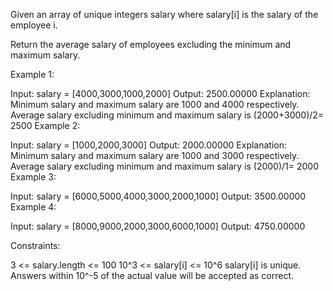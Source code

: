 Given an array of unique integers salary where salary[i] is the salary of the employee i.

Return the average salary of employees excluding the minimum and maximum salary.

Example 1:

Input: salary = [4000,3000,1000,2000]
Output: 2500.00000
Explanation: Minimum salary and maximum salary are 1000 and 4000 respectively.
Average salary excluding minimum and maximum salary is (2000+3000)/2= 2500
Example 2:

Input: salary = [1000,2000,3000]
Output: 2000.00000
Explanation: Minimum salary and maximum salary are 1000 and 3000 respectively.
Average salary excluding minimum and maximum salary is (2000)/1= 2000
Example 3:

Input: salary = [6000,5000,4000,3000,2000,1000]
Output: 3500.00000
Example 4:

Input: salary = [8000,9000,2000,3000,6000,1000]
Output: 4750.00000

Constraints:

3 <= salary.length <= 100
10^3 <= salary[i] <= 10^6
salary[i] is unique.
Answers within 10^-5 of the actual value will be accepted as correct.
